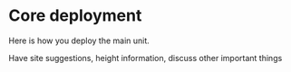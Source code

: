# Core deployment

Here is how you deploy the main unit.

Have site suggestions, height information, discuss other important things
